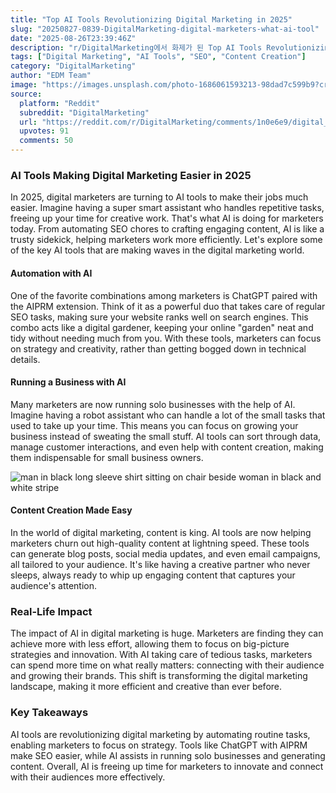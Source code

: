 ```yaml
---
title: "Top AI Tools Revolutionizing Digital Marketing in 2025"
slug: "20250827-0839-DigitalMarketing-digital-marketers-what-ai-tool"
date: "2025-08-26T23:39:46Z"
description: "r/DigitalMarketing에서 화제가 된 Top AI Tools Revolutionizing Digital Marketing in 2025에 대한 깊이 있는 분석과 인사이트"
tags: ["Digital Marketing", "AI Tools", "SEO", "Content Creation"]
category: "DigitalMarketing"
author: "EDM Team"
image: "https://images.unsplash.com/photo-1686061593213-98dad7c599b9?crop=entropy&cs=tinysrgb&fit=max&fm=jpg&ixid=M3w3OTU0NDF8MHwxfHNlYXJjaHwyOXx8ZGlnaXRhbCUyMG1hcmtldGluZ3xlbnwxfDB8fHwxNzU2MjUxNTY4fDA&ixlib=rb-4.1.0&q=80&w=1080"
source:
  platform: "Reddit"
  subreddit: "DigitalMarketing"
  url: "https://reddit.com/r/DigitalMarketing/comments/1n0e6e9/digital_marketers_what_ai_tools_in_2025_actually/"
  upvotes: 91
  comments: 50
---
```


### AI Tools Making Digital Marketing Easier in 2025

In 2025, digital marketers are turning to AI tools to make their jobs much easier. Imagine having a super smart assistant who handles repetitive tasks, freeing up your time for creative work. That's what AI is doing for marketers today. From automating SEO chores to crafting engaging content, AI is like a trusty sidekick, helping marketers work more efficiently. Let's explore some of the key AI tools that are making waves in the digital marketing world.

#### Automation with AI

One of the favorite combinations among marketers is ChatGPT paired with the AIPRM extension. Think of it as a powerful duo that takes care of regular SEO tasks, making sure your website ranks well on search engines. This combo acts like a digital gardener, keeping your online "garden" neat and tidy without needing much from you. With these tools, marketers can focus on strategy and creativity, rather than getting bogged down in technical details.

#### Running a Business with AI

Many marketers are now running solo businesses with the help of AI. Imagine having a robot assistant who can handle a lot of the small tasks that used to take up your time. This means you can focus on growing your business instead of sweating the small stuff. AI tools can sort through data, manage customer interactions, and even help with content creation, making them indispensable for small business owners.

![man in black long sleeve shirt sitting on chair beside woman in black and white stripe](https://images.unsplash.com/photo-1616587224026-668840f26916?crop=entropy&cs=tinysrgb&fit=max&fm=jpg&ixid=M3w3OTU0NDF8MHwxfHNlYXJjaHwxNnx8YnVzaW5lc3MlMjBtZWV0aW5nfGVufDF8MHx8fDE3NTYyNTE1Njl8MA&ixlib=rb-4.1.0&q=80&w=1080)

#### Content Creation Made Easy

In the world of digital marketing, content is king. AI tools are now helping marketers churn out high-quality content at lightning speed. These tools can generate blog posts, social media updates, and even email campaigns, all tailored to your audience. It's like having a creative partner who never sleeps, always ready to whip up engaging content that captures your audience's attention.

### Real-Life Impact

The impact of AI in digital marketing is huge. Marketers are finding they can achieve more with less effort, allowing them to focus on big-picture strategies and innovation. With AI taking care of tedious tasks, marketers can spend more time on what really matters: connecting with their audience and growing their brands. This shift is transforming the digital marketing landscape, making it more efficient and creative than ever before.

### Key Takeaways

AI tools are revolutionizing digital marketing by automating routine tasks, enabling marketers to focus on strategy. Tools like ChatGPT with AIPRM make SEO easier, while AI assists in running solo businesses and generating content. Overall, AI is freeing up time for marketers to innovate and connect with their audiences more effectively.